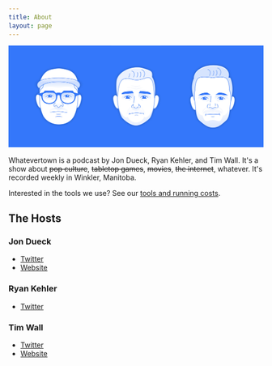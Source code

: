 ```yaml
---
title: About
layout: page
---
```


![Illustration of the hosts: Jon Dueck, Ryan Kehler and Tim Wall](/dist/img/whatevertown_cast.jpg)

Whatevertown is a podcast by Jon Dueck, Ryan Kehler, and Tim Wall. It's a show about ~~pop culture~~, ~~tabletop games~~, ~~movies~~, ~~the internet~~, whatever. It's recorded weekly in Winkler, Manitoba.

Interested in the tools we use? See our [tools and running costs](/tools/).

## The Hosts

### Jon Dueck
- [Twitter](https://twitter.com/jondueck)
- [Website](https://jondueck.ca)

### Ryan Kehler
- [Twitter](https://twitter.com/ryankehler)

### Tim Wall
- [Twitter](https://twitter.com/timjosephwall)
- [Website](http://timwall.ca/)
